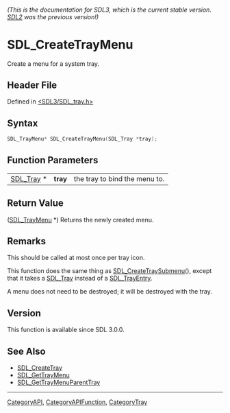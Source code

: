 ###### (This is the documentation for SDL3, which is the current stable version. [SDL2](https://wiki.libsdl.org/SDL2/) was the previous version!)
# SDL_CreateTrayMenu

Create a menu for a system tray.

## Header File

Defined in [<SDL3/SDL_tray.h>](https://github.com/libsdl-org/SDL/blob/main/include/SDL3/SDL_tray.h)

## Syntax

```c
SDL_TrayMenu* SDL_CreateTrayMenu(SDL_Tray *tray);
```

## Function Parameters

|                        |          |                               |
| ---------------------- | -------- | ----------------------------- |
| [SDL_Tray](SDL_Tray) * | **tray** | the tray to bind the menu to. |

## Return Value

([SDL_TrayMenu](SDL_TrayMenu) *) Returns the newly created menu.

## Remarks

This should be called at most once per tray icon.

This function does the same thing as
[SDL_CreateTraySubmenu](SDL_CreateTraySubmenu)(), except that it takes a
[SDL_Tray](SDL_Tray) instead of a [SDL_TrayEntry](SDL_TrayEntry).

A menu does not need to be destroyed; it will be destroyed with the tray.

## Version

This function is available since SDL 3.0.0.

## See Also

- [SDL_CreateTray](SDL_CreateTray)
- [SDL_GetTrayMenu](SDL_GetTrayMenu)
- [SDL_GetTrayMenuParentTray](SDL_GetTrayMenuParentTray)

----
[CategoryAPI](CategoryAPI), [CategoryAPIFunction](CategoryAPIFunction), [CategoryTray](CategoryTray)


